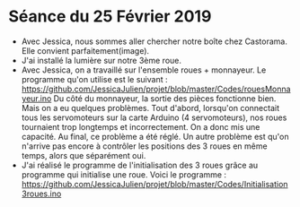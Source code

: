 # Séance du 25 Février 2019

* Avec Jessica, nous sommes aller chercher notre boîte chez Castorama. Elle convient parfaitement(image).
* J'ai installé la lumière sur notre 3ème roue.
* Avec Jessica, on a travaillé sur l'ensemble roues + monnayeur. Le programme qu'on utilise est le suivant : https://github.com/JessicaJulien/projet/blob/master/Codes/rouesMonnayeur.ino
Du côté du monnayeur, la sortie des pièces fonctionne bien.
Mais on a eu quelques problèmes. Tout d'abord, lorsqu'on connectait tous les servomoteurs sur la carte Arduino (4 servomoteurs), nos roues tournaient trop longtemps et incorrectement. On a donc mis une capacité. Au final, ce problème a été réglé.
Un autre problème est qu'on n'arrive pas encore à contrôler les positions des 3 roues en même temps, alors que séparément oui.
* J'ai réalisé le programme de l'initialisation des 3 roues grâce au programme qui initialise une roue. Voici le programme : https://github.com/JessicaJulien/projet/blob/master/Codes/Initialisation3roues.ino
